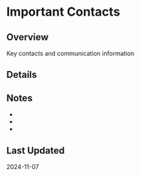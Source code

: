 # Important Contacts

## Overview
Key contacts and communication information

## Details

## Notes
- 
- 
- 

## Last Updated
2024-11-07
